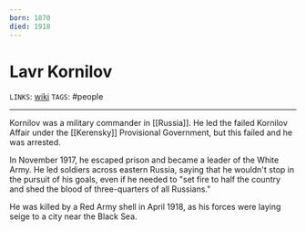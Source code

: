 ```yaml
---
born: 1870
died: 1918
---
```

# Lavr Kornilov
`LINKS`: [wiki](https://en.wikipedia.org/wiki/Lavr_Kornilov)
`TAGS`: #people 

---
Kornilov was a military commander in [[Russia]]. He led the failed Kornilov Affair under the [[Kerensky]] Provisional Government, but this failed and he was arrested.

In November 1917, he escaped prison and became a leader of the White Army. He led soldiers across eastern Russia, saying that he wouldn't stop in the pursuit of his goals, even if he needed to "set fire to half the country and shed the blood of three-quarters of all Russians."

He was killed by a Red Army shell in April 1918, as his forces were laying seige to a city near the Black Sea.